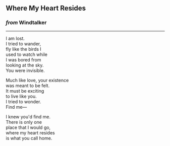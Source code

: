 
## Where My Heart Resides

### *from* **Windtalker**

---

I am lost. \
I tried to wander, \
fly like the birds I \
used to watch while \
I was bored from \
looking at the sky. \
You were invisible.

Much like love,
your existence \
was meant to be felt. \
It must be exciting \
to live like you. \
I tried to wonder. \
Find me—

I knew you'd find me. \
There is only one \
place that I would go, \
where my heart resides \
is what you call home.